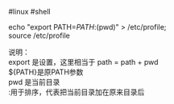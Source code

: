 #linux #shell

echo "export PATH=${PATH}:$(pwd)" > /etc/profile;  
source /etc/profile  

说明：  
export 是设置，这里相当于 path = path + pwd  
${PATH}是原PATH参数  
pwd 是当前目录  
:用于排序，代表把当前目录加在原来目录后  